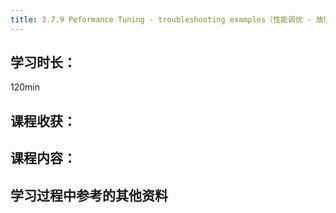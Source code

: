 ```yaml
---
title: 3.7.9 Peformance Tuning - troubleshooting examples（性能调优 - 故障排查实战）
---
```


## 学习时长：

120min

## 课程收获：



## 课程内容：

> 






## 学习过程中参考的其他资料

